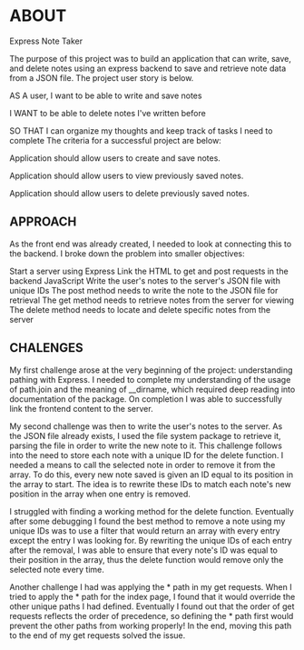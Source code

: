 
# ABOUT

Express Note Taker

The purpose of this project was to build an application that can write, save, and delete notes using an express backend to save and retrieve note data from a JSON file. The project user story is below.

AS A user, I want to be able to write and save notes

I WANT to be able to delete notes I've written before

SO THAT I can organize my thoughts and keep track of tasks I need to complete
The criteria for a successful project are below:

Application should allow users to create and save notes.

Application should allow users to view previously saved notes.

Application should allow users to delete previously saved notes.





  ## APPROACH
  As the front end was already created, I needed to look at connecting this to the backend. I broke down the problem into smaller objectives:

Start a server using Express
Link the HTML to get and post requests in the backend JavaScript
Write the user's notes to the server's JSON file with unique IDs
The post method needs to write the note to the JSON file for retrieval
The get method needs to retrieve notes from the server for viewing
The delete method needs to locate and delete specific notes from the server

## CHALENGES

 My first challenge arose at the very beginning of the project: understanding pathing with Express. I needed to complete my understanding of the usage of path.join and the meaning of __dirname, which required deep reading into documentation of the package. On completion I was able to successfully link the frontend content to the server.

My second challenge was then to write the user's notes to the server. As the JSON file already exists, I used the file system package to retrieve it, parsing the file in order to write the new note to it. This challenge follows into the need to store each note with a unique ID for the delete function. I needed a means to call the selected note in order to remove it from the array. To do this, every new note saved is given an ID equal to its position in the array to start. The idea is to rewrite these IDs to match each note's new position in the array when one entry is removed.

I struggled with finding a working method for the delete function. Eventually after some debugging I found the best method to remove a note using my unique IDs was to use a filter that would return an array with every entry except the entry I was looking for. By rewriting the unique IDs of each entry after the removal, I was able to ensure that every note's ID was equal to their position in the array, thus the delete function would remove only the selected note every time.

Another challenge I had was applying the * path in my get requests. When I tried to apply the * path for the index page, I found that it would override the other unique paths I had defined. Eventually I found out that the order of get requests reflects the order of precedence, so defining the * path first would prevent the other paths from working properly! In the end, moving this path to the end of my get requests solved the issue.